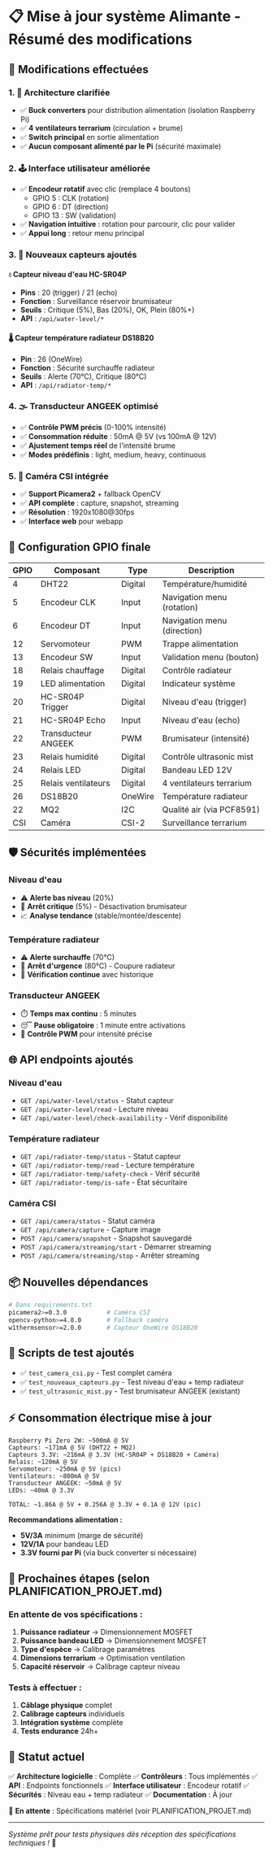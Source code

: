 # 📋 Mise à jour système Alimante - Résumé des modifications

## 🎯 **Modifications effectuées**

### **1. 🔧 Architecture clarifiée**

- ✅ **Buck converters** pour distribution alimentation (isolation Raspberry Pi)
- ✅ **4 ventilateurs terrarium** (circulation + brume)
- ✅ **Switch principal** en sortie alimentation
- ✅ **Aucun composant alimenté par le Pi** (sécurité maximale)

### **2. 🕹️ Interface utilisateur améliorée**

- ✅ **Encodeur rotatif** avec clic (remplace 4 boutons)
  - GPIO 5 : CLK (rotation)
  - GPIO 6 : DT (direction)
  - GPIO 13 : SW (validation)
- ✅ **Navigation intuitive** : rotation pour parcourir, clic pour valider
- ✅ **Appui long** : retour menu principal

### **3. 📡 Nouveaux capteurs ajoutés**

#### **💧 Capteur niveau d'eau HC-SR04P**

- **Pins** : 20 (trigger) / 21 (echo)
- **Fonction** : Surveillance réservoir brumisateur
- **Seuils** : Critique (5%), Bas (20%), OK, Plein (80%+)
- **API** : `/api/water-level/*`

#### **🌡️ Capteur température radiateur DS18B20**

- **Pin** : 26 (OneWire)
- **Fonction** : Sécurité surchauffe radiateur
- **Seuils** : Alerte (70°C), Critique (80°C)
- **API** : `/api/radiator-temp/*`

### **4. 🌫️ Transducteur ANGEEK optimisé**

- ✅ **Contrôle PWM précis** (0-100% intensité)
- ✅ **Consommation réduite** : 50mA @ 5V (vs 100mA @ 12V)
- ✅ **Ajustement temps réel** de l'intensité brume
- ✅ **Modes prédéfinis** : light, medium, heavy, continuous

### **5. 📸 Caméra CSI intégrée**

- ✅ **Support Picamera2** + fallback OpenCV
- ✅ **API complète** : capture, snapshot, streaming
- ✅ **Résolution** : 1920x1080@30fps
- ✅ **Interface web** pour webapp

## 🔌 **Configuration GPIO finale**

| GPIO | Composant           | Type    | Description                 |
| ---- | ------------------- | ------- | --------------------------- |
| 4    | DHT22               | Digital | Température/humidité        |
| 5    | Encodeur CLK        | Input   | Navigation menu (rotation)  |
| 6    | Encodeur DT         | Input   | Navigation menu (direction) |
| 12   | Servomoteur         | PWM     | Trappe alimentation         |
| 13   | Encodeur SW         | Input   | Validation menu (bouton)    |
| 18   | Relais chauffage    | Digital | Contrôle radiateur          |
| 19   | LED alimentation    | Digital | Indicateur système          |
| 20   | HC-SR04P Trigger    | Digital | Niveau d'eau (trigger)      |
| 21   | HC-SR04P Echo       | Input   | Niveau d'eau (echo)         |
| 22   | Transducteur ANGEEK | PWM     | Brumisateur (intensité)     |
| 23   | Relais humidité     | Digital | Contrôle ultrasonic mist    |
| 24   | Relais LED          | Digital | Bandeau LED 12V             |
| 25   | Relais ventilateurs | Digital | 4 ventilateurs terrarium    |
| 26   | DS18B20             | OneWire | Température radiateur       |
| 22   | MQ2                 | I2C     | Qualité air (via PCF8591)   |
| CSI  | Caméra              | CSI-2   | Surveillance terrarium      |

## 🛡️ **Sécurités implémentées**

### **Niveau d'eau**

- ⚠️ **Alerte bas niveau** (20%)
- 🚨 **Arrêt critique** (5%) - Désactivation brumisateur
- 📈 **Analyse tendance** (stable/montée/descente)

### **Température radiateur**

- ⚠️ **Alerte surchauffe** (70°C)
- 🚨 **Arrêt d'urgence** (80°C) - Coupure radiateur
- 🔄 **Vérification continue** avec historique

### **Transducteur ANGEEK**

- ⏱️ **Temps max continu** : 5 minutes
- 😴 **Pause obligatoire** : 1 minute entre activations
- 🔄 **Contrôle PWM** pour intensité précise

## 🌐 **API endpoints ajoutés**

### **Niveau d'eau**

- `GET /api/water-level/status` - Statut capteur
- `GET /api/water-level/read` - Lecture niveau
- `GET /api/water-level/check-availability` - Vérif disponibilité

### **Température radiateur**

- `GET /api/radiator-temp/status` - Statut capteur
- `GET /api/radiator-temp/read` - Lecture température
- `GET /api/radiator-temp/safety-check` - Vérif sécurité
- `GET /api/radiator-temp/is-safe` - État sécuritaire

### **Caméra CSI**

- `GET /api/camera/status` - Statut caméra
- `GET /api/camera/capture` - Capture image
- `POST /api/camera/snapshot` - Snapshot sauvegardé
- `POST /api/camera/streaming/start` - Démarrer streaming
- `POST /api/camera/streaming/stop` - Arrêter streaming

## 📦 **Nouvelles dépendances**

```bash
# Dans requirements.txt
picamera2>=0.3.0           # Caméra CSI
opencv-python>=4.8.0       # Fallback caméra
w1thermsensor>=2.0.0       # Capteur OneWire DS18B20
```

## 🧪 **Scripts de test ajoutés**

- ✅ `test_camera_csi.py` - Test complet caméra
- ✅ `test_nouveaux_capteurs.py` - Test niveau d'eau + temp radiateur
- ✅ `test_ultrasonic_mist.py` - Test brumisateur ANGEEK (existant)

## ⚡ **Consommation électrique mise à jour**

```
Raspberry Pi Zero 2W: ~500mA @ 5V
Capteurs: ~171mA @ 5V (DHT22 + MQ2)
Capteurs 3.3V: ~216mA @ 3.3V (HC-SR04P + DS18B20 + Caméra)
Relais: ~120mA @ 5V
Servomoteur: ~250mA @ 5V (pics)
Ventilateurs: ~800mA @ 5V
Transducteur ANGEEK: ~50mA @ 5V
LEDs: ~40mA @ 3.3V

TOTAL: ~1.86A @ 5V + 0.256A @ 3.3V + 0.1A @ 12V (pic)
```

**Recommandations alimentation :**

- **5V/3A** minimum (marge de sécurité)
- **12V/1A** pour bandeau LED
- **3.3V fourni par Pi** (via buck converter si nécessaire)

## 🔄 **Prochaines étapes (selon PLANIFICATION_PROJET.md)**

### **En attente de vos spécifications :**

1. **Puissance radiateur** → Dimensionnement MOSFET
2. **Puissance bandeau LED** → Dimensionnement MOSFET
3. **Type d'espèce** → Calibrage paramètres
4. **Dimensions terrarium** → Optimisation ventilation
5. **Capacité réservoir** → Calibrage capteur niveau

### **Tests à effectuer :**

1. **Câblage physique** complet
2. **Calibrage capteurs** individuels
3. **Intégration système** complète
4. **Tests endurance** 24h+

## 🎯 **Statut actuel**

✅ **Architecture logicielle** : Complète
✅ **Contrôleurs** : Tous implémentés
✅ **API** : Endpoints fonctionnels
✅ **Interface utilisateur** : Encodeur rotatif
✅ **Sécurités** : Niveau eau + temp radiateur
✅ **Documentation** : À jour

🔄 **En attente** : Spécifications matériel (voir PLANIFICATION_PROJET.md)

---

_Système prêt pour tests physiques dès réception des spécifications techniques !_ 🚀
